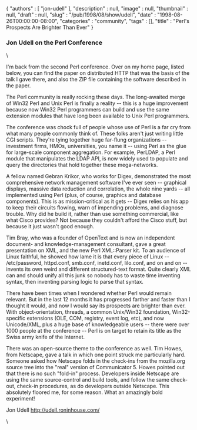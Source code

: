{
   "authors" : [
      "jon-udell"
   ],
   "description" : null,
   "image" : null,
   "thumbnail" : null,
   "draft" : null,
   "slug" : "/pub/1998/08/show/udell",
   "date" : "1998-08-26T00:00:00-08:00",
   "categories" : "community",
   "tags" : [],
   "title" : "Perl's Prospects Are Brighter Than Ever"
}



### Jon Udell on the Perl Conference

\

I'm back from the second Perl conference. Over on my home page, listed
below, you can find the paper on distributed HTTP that was the basis of
the talk I gave there, and also the ZIP file containing the software
described in the paper.

The Perl community is really rocking these days. The long-awaited merge
of Win32 Perl and Unix Perl is finally a reality -- this is a huge
improvement because now Win32 Perl programmers can build and use the
same extension modules that have long been available to Unix Perl
programmers.

The conference was chock full of people whose use of Perl is a far cry
from what many people commonly think of. These folks aren't just writing
little CGI scripts. They're tying together huge far-flung organizations
-- investment firms, HMOs, universities, you name it -- using Perl as
the glue for large-scale component aggregation. For example, PerLDAP, a
Perl module that manipulates the LDAP API, is now widely used to
populate and query the directories that hold together these
mega-networks.

A fellow named Gebran Krikor, who works for Digex, demonstrated the most
comprehensive network management software I've ever seen -- graphical
displays, massive data reduction and correlation, the whole nine yards
-- all implemented using Perl (plus, of course, graphics and database
components). This is as mission-critical as it gets -- Digex relies on
his app to keep their circuits flowing, warn of impending problems, and
diagnose trouble. Why did he build it, rather than use something
commercial, like what Cisco provides? Not because they couldn't afford
the Cisco stuff, but because it just wasn't good enough.

Tim Bray, who was a founder of OpenText and is now an independent
document- and knowledge-management consultant, gave a great presentation
on XML, and the new Perl XML::Parser kit. To an audience of Linux
faithful, he showed how lame it is that every piece of Linux --
/etc/password, httpd.conf, smb.conf, inetd.conf, lilo.conf, and on and
on -- invents its own weird and different structured-text format. Quite
clearly XML can and should unify all this junk so nobody has to waste
time inventing syntax, then inventing parsing logic to parse that
syntax.

There have been times when I wondered whether Perl would remain
relevant. But in the last 12 months it has progressed farther and faster
than I thought it would, and now I would say its prospects are brighter
than ever. With object-orientation, threads, a common Unix/Win32
foundation, Win32-specific extensions (OLE, COM, registry, event log,
etc), and now Unicode/XML, plus a huge base of knowledgeable users --
there were over 1000 people at the conference -- Perl is on target to
retain its title as the Swiss army knife of the Internet.

There was an open-source theme to the conference as well. Tim Howes,
from Netscape, gave a talk in which one point struck me particularly
hard. Someone asked how Netscape folds in the check-ins from the
mozilla.org source tree into the "real" version of Communicator 5. Howes
pointed out that there is no such "fold-in" process. Developers inside
Netscape are using the same source-control and build tools, and follow
the same check-out, check-in procedures, as do developers outside
Netscape. This absolutely floored me, for some reason. What an amazingly
bold experiment!

Jon Udell <http://udell.roninhouse.com/>

\

